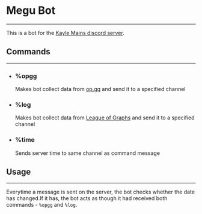# **Megu Bot**
---
This is a bot for the [Kayle Mains discord server](https://discord.gg/ExyGyS8). 

## **Commands**
---
- ### %opgg
    Makes bot collect data from [op.gg](op.gg) and send it to a specified channel 
- ### %log
    Makes bot collect data from [League of Graphs](leagueofgraphs.com) and send it to a specified channel
- ### %time
    Sends server time to same channel as command message

## **Usage**
---
Everytime a message is sent on the server, the bot checks whether the date has changed.If it has, the bot acts as though it had received both commands - `%opgg` and `%log`.

    